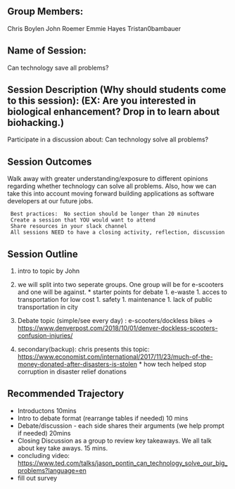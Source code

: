 ## Group Members: 
Chris Boylen  John Roemer  Emmie Hayes  Tristan0bambauer

## Name of Session: 
Can technology save all problems?

## Session Description (Why should students come to this session): (EX: Are you interested in biological enhancement? Drop in to learn about biohacking.)
Participate in a discussion about: Can technology solve all problems?

## Session Outcomes 
Walk away with greater understanding/exposure to different opinions regarding whether technology can solve all problems. Also, how we can take this into account moving forward building applications as software developers at our future jobs.


     Best practices:  No section should be longer than 20 minutes
     Create a session that YOU would want to attend
     Share resources in your slack channel
     All sessions NEED to have a closing activity, reflection, discussion
## Session Outline 

  1. intro to topic by John
  1. we will split into two seperate groups. One group will be for e-scooters and one will be against.
    * starter points for debate
    1. e-waste
    1. acces to transportation for low cost
    1. safety
    1. maintenance
    1. lack of public transportation in city

  1. Debate topic (simple/see every day) : e-scooters/dockless bikes -> https://www.denverpost.com/2018/10/01/denver-dockless-scooters-confusion-injuries/
  1. secondary(backup): chris presents this topic: https://www.economist.com/international/2017/11/23/much-of-the-money-donated-after-disasters-is-stolen
    * how tech helped stop corruption in disaster relief donations


## Recommended Trajectory 
  *  Introductons 10mins
  *  Intro to debate format (rearrange tables if needed) 10 mins
  *  Debate/discussion - each side shares their arguments (we help prompt if needed) 20mins 
  *  Closing Discussion as a group to review key takeaways.  We all talk about key take aways. 15 mins. 
  *  concluding video: https://www.ted.com/talks/jason_pontin_can_technology_solve_our_big_problems?language=en
  *  fill out survey

